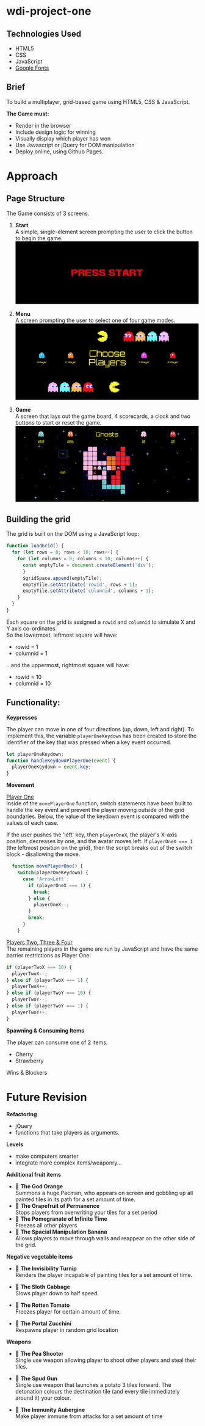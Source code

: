 # wdi-project-one


## Technologies Used
* HTML5
* CSS
* JavaScript
* [Google Fonts](fonts.google.com)

## Brief
To build a multiplayer, grid-based game using HTML5, CSS & JavaScript.

<strong>The Game must:</strong>
* Render in the browser
* Include design logic for winning
* Visually display which player has won
* Use Javascript or jQuery for DOM manipulation
* Deploy online, using Github Pages.


# Approach

## Page Structure

The Game consists of 3 screens.
1. <strong>Start</strong><br> A simple, single-element screen prompting the user to click the button to begin the game.
![Game Menu](Screenshots/IntroScreen.png)

1. <strong>Menu</strong><br> A screen prompting the user to select one of four game modes.<br>
![Game Menu](Screenshots/GameMenu.png)

1. <strong>Game</strong><br> A screen that lays out the game board, 4 scorecards, a clock and two buttons to start or reset the game.<br>
![Game Menu](Screenshots/Game.png)

## Building the grid

The grid is built on the DOM using a JavaScript loop:
```JavaScript
function loadGrid() {
  for (let rows = 0; rows < 10; rows++) {
    for (let columns = 0; columns < 10; columns++) {
      const emptyTile = document.createElement('div');
      }
      $gridSpace.append(emptyTile);
      emptyTile.setAttribute('rowid', rows + 1);
      emptyTile.setAttribute('columnid', columns + 1);
    }
  }
}
  ```
Each square on the grid is assigned a `rowid` and `columnid` to simulate X and Y axis co-ordinates.<br>So the lowermost, leftmost square will have:
* rowid = 1
* columnid = 1

...and the uppermost, rightmost square will have:
* rowid = 10
* columnid = 10


## Functionality:
<strong>Keypresses</strong>

The player can move in one of four directions (up, down, left and right). To implement this, the variable `playerOneKeydown` has been created to store the identifier of the key that was pressed when a key event occurred.
```JavaScript
let playerOneKeydown;
function handleKeydownPlayerOne(event) {
  playerOneKeydown = event.key;
}
  ```

<strong>Movement</strong>

<u>Player One</u><br>
Inside of the `movePlayerOne` function, switch statements have been built to handle the key event and prevent the player moving outside of the grid boundaries. Below, the value of the keydown event is compared with the values of each case.

 If the user pushes the 'left' key, then `playerOneX`, the player's X-axis position, decreases by one, and the avatar moves left. If `playerOneX === 1` (the leftmost position on the grid), then the script breaks out of the switch block - disallowing the move.

```JavaScript
  function movePlayerOne() {
    switch(playerOneKeydown) {
      case 'ArrowLeft':
        if (playerOneX === 1) {
          break;
        } else {
          playerOneX--;
        }
        break;
      }
    }
```

<u>Players Two, Three & Four</u><br>
The remaining players in the game are run by JavaScript and have the same barrier restrictions as Player One:

```JavaScript
if (playerTwoX === 10) {
  playerTwoX--;
} else if (playerTwoX === 1) {
  playerTwoX++;
} else if (playerTwoY === 10) {
  playerTwoY--;
} else if (playerTwoY === 1) {
  playerTwoY++;
}
```


<strong>Spawning & Consuming Items</strong>

The player can consume one of 2 items.

* Cherry
* Strawberry

Wins & Blockers



# Future Revision

<strong>Refactoring</strong>
* jQuery
* functions that take players as arguments.

<strong>Levels</strong>
* make computers smarter
* integrate more complex items/weaponry...

<strong>Additional fruit items</strong>

* 🍊 <strong> The God Orange</strong><br>
Summons a huge Pacman, who appears on screen and gobbling up all painted tiles in its path for a set amount of time.
* 🍈 <strong> The Grapefruit of Permanence</strong><br>
Stops players from overwriting your tiles for a set period
* 🍎 <strong> The Pomegranate of Infinite Time</strong><br>
Freezes all other players
* 🍌 <strong>The Spacial Manipulation Banana</strong><br>
Allows players to move through walls and reappear on the other side of the grid.

<strong>Negative vegetable items</strong>

* 🍠 <strong> The Invisibility Turnip</strong><br>
Renders the player incapable of painting tiles for a set amount of time.

* 🥗 <strong> The Sloth Cabbage</strong><br>
Slows player down to half speed.

* 🍅 <strong> The Rotten Tomato</strong><br>
Freezes player for certain amount of time.

* 🥒 <strong>The Portal Zucchini</strong><br>
Respawns player in random grid location

<strong>Weapons</strong>

* 🌽 <strong> The Pea Shooter</strong><br>
Single use weapon allowing player to shoot other players and steal their tiles.

* 🥔 <strong> The Spud Gun</strong><br>
Single use weapon that launches a potato 3 tiles forward. The detonation colours the destination tile (and every tile immediately around it) your colour.

* 🍆 <strong> The Immunity Aubergine</strong><br>
Make player immune from attacks for a set amount of time

